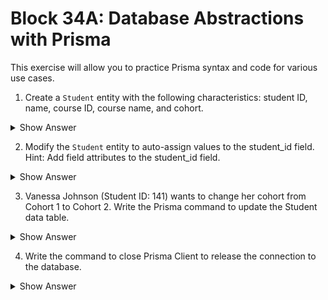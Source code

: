 # Block 34A: Database Abstractions with Prisma

This exercise will allow you to practice Prisma syntax and code for various use cases. 

1. Create a `Student` entity with the following characteristics: student ID, name, course ID, course name, and cohort.

<details>
<summary>Show Answer</summary>

[Docs](https://www.prisma.io/docs/orm/prisma-schema/data-model/models#defining-attributes)

```js
model Student {
  studentId     Int      @id
  name          String
  courseId      Int
  courseName    String   
  cohort        String
}
```
</details>


2.  Modify the `Student` entity to auto-assign values to the student_id field. Hint: Add field attributes to the student_id field. 

<details>
<summary>Show Answer</summary>

[Docs](https://www.prisma.io/docs/orm/reference/prisma-schema-reference#examples-19)

```js
model Student {
  studentId     Int      @id @default(autoincrement())
  name          String
  courseId      Int
  courseName    String   
  cohort        String
}
```
</details>

3.   Vanessa Johnson (Student ID: 141) wants to change her cohort from Cohort 1 to Cohort 2. Write the Prisma command to update the Student data table.

<details>
<summary>Show Answer</summary>

[Docs](https://www.prisma.io/docs/orm/prisma-client/queries/crud#update)

```js
const update_student_cohort = await prisma.student.update({
  where: {
    student_id: 141,
  },
  data: {
    cohort: "Cohort 2",
  },
});
```
</details>

4. Write the command to close Prisma Client to release the connection to the database. 

<details>
<summary>Show Answer</summary>

[Docs](https://www.prisma.io/docs/orm/prisma-client/setup-and-configuration/databases-connections/connection-management#disconnect)

```js
await prisma.$disconnect(); 
```
</details>